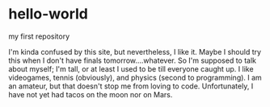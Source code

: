 # hello-world
my first repository



I'm kinda confused by this site, but nevertheless, I like it.
Maybe I should try this when I don't have finals tomorrow....whatever.
So I'm supposed to talk about myself; I'm tall, or at least I used to be till everyone caught up. I like videogames, tennis (obviously), and physics (second to programming). I am an amateur, but that doesn't stop me from loving to code.
Unfortunately, I have not yet had tacos on the moon nor on Mars.
